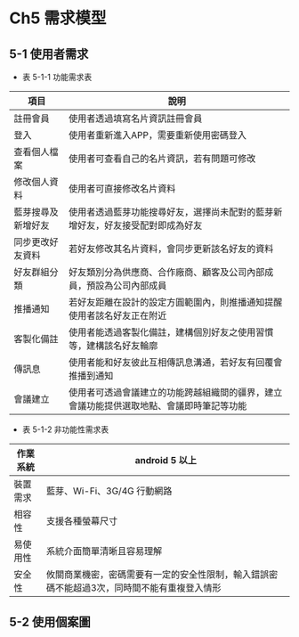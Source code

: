 # Ch5 需求模型

## 5-1 使用者需求

* 表 5-1-1 功能需求表  

| 項目               | 說明                                                                                     |
| ------------------ | ---------------------------------------------------------------------------------------- |
| 註冊會員           | 使用者透過填寫名片資訊註冊會員                                                           |
| 登入               | 使用者重新進入APP，需要重新使用密碼登入                                                  |
| 查看個人檔案       | 使用者可查看自己的名片資訊，若有問題可修改                                               |
| 修改個人資料       | 使用者可直接修改名片資料                                                                 |
| 藍芽搜尋及新增好友 | 使用者透過藍芽功能搜尋好友，選擇尚未配對的藍芽新增好友，好友接受配對即成為好友           |
| 同步更改好友資料   | 若好友修改其名片資料，會同步更新該名好友的資料                                           |
| 好友群組分類       | 好友類別分為供應商、合作廠商、顧客及公司內部成員，預設為公司內部成員                     |
| 推播通知           | 若好友距離在設計的設定方圓範圍內，則推播通知提醒使用者該名好友正在附近                   |
| 客製化備註         | 使用者能透過客製化備註，建構個別好友之使用習慣等，建構該名好友輪廓                       |
| 傳訊息             | 使用者能和好友彼此互相傳訊息溝通，若好友有回覆會推播到通知                               |
| 會議建立           | 使用者可透過會議建立的功能跨越組織間的疆界，建立會議功能提供選取地點、會議即時筆記等功能 |

* 表 5-1-2 非功能性需求表  

| 作業系統 | android 5 以上              |
| -------- | --------------------------- |
| 裝置需求 | 藍芽、Wi-Fi、3G/4G 行動網路 |
| 相容性   | 支援各種螢幕尺寸            |
| 易使用性 | 系統介面簡單清晰且容易理解  |
| 安全性 | 攸關商業機密，密碼需要有一定的安全性限制，輸入錯誤密碼不能超過3次，同時間不能有重複登入情形|

## 5-2 使用個案圖

